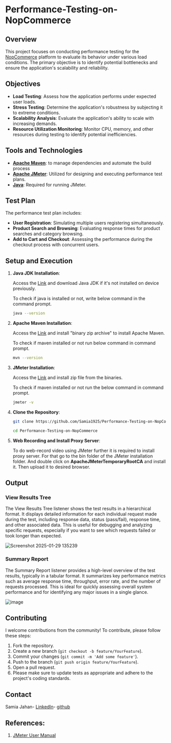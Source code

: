 # Performance-Testing-on-NopCommerce


## Overview

This project focuses on conducting performance testing for the [NopCommerce](https://www.nopcommerce.com/) platform to evaluate its behavior under various load conditions. The primary objective is to identify potential bottlenecks and ensure the application's scalability and reliability.

## Objectives

- **Load Testing**: Assess how the application performs under expected user loads.
- **Stress Testing**: Determine the application's robustness by subjecting it to extreme conditions.
- **Scalability Analysis**: Evaluate the application's ability to scale with increasing demands.
- **Resource Utilization Monitoring**: Monitor CPU, memory, and other resources during testing to identify potential inefficiencies.

## Tools and Technologies

- **[Apache Maven](https://maven.apache.org/download.cgi)**: to manage dependencies and automate the build process
- **[Apache JMeter](https://jmeter.apache.org/download_jmeter.cgi )**: Utilized for designing and executing performance test plans.
- **[Java](https://www.oracle.com/bd/java/technologies/downloads/ )**: Required for running JMeter.

## Test Plan

The performance test plan includes:

- **User Registration**: Simulating multiple users registering simultaneously.
- **Product Search and Browsing**: Evaluating response times for product searches and category browsing.
- **Add to Cart and Checkout**: Assessing the performance during the checkout process with concurrent users.

## Setup and Execution

1. **Java JDK Installation**:
   
   Access the [Link](https://www.oracle.com/bd/java/technologies/downloads/ ) and download Java JDK if it's not installed on device previously.

   To check if java is installed or not, write below command in the command prompt.
   ```bash
   java --version

2. **Apache Maven Installation**:
   
   Access the [Link](https://maven.apache.org/download.cgi) and install "binary zip archive" to install Apache Maven.

   To check if maven installed or not run below command in command prompt.
   ```bash
   mvn --version

3. **JMeter Installation**:
   
   Access the [Link](https://jmeter.apache.org/download_jmeter.cgi ) and install zip file from the binaries.

   To check if maven installed or not run the below command in command prompt.
   ```bash
   jmeter -v  

4. **Clone the Repository**:
   
   ```bash
   git clone https://github.com/Samia1925/Performance-Testing-on-NopCommerce.git
   ```
   ```bash
   cd Performance-Testing-on-NopCommerce
5. **Web Recording and Install Proxy Server**:

   To do web-record video using JMeter further it is required to install proxy server. For that go to the bin folder of the JMeter installation folder. And double click on **ApacheJMeterTemporaryRootCA** and install it. Then upload it to desired browser.


## Output
### View Results Tree
The View Results Tree listener shows the test results in a hierarchical format. It displays detailed information for each individual request made during the test, including response data, status (pass/fail), response time, and other associated data. This is useful for debugging and analyzing specific requests, especially if you want to see which requests failed or took longer than expected.

![Screenshot 2025-01-29 135239](https://github.com/user-attachments/assets/b32a6d41-35b3-46f7-ab2a-86cdde0df15c)

### Summary Report
The Summary Report listener provides a high-level overview of the test results, typically in a tabular format. It summarizes key performance metrics such as average response time, throughput, error rate, and the number of requests processed. This is ideal for quickly assessing overall system performance and for identifying any major issues in a single glance.

![image](https://github.com/user-attachments/assets/a85ffde4-3709-4568-82a7-a61d8207bc4f)


## Contributing
I welcome contributions from the community! To contribute, please follow these steps:

1. Fork the repository.
2. Create a new branch (`git checkout -b feature/YourFeature`).
3. Commit your changes (`git commit -m 'Add some feature'`).
4. Push to the branch (`git push origin feature/YourFeature`).
5. Open a pull request.
6. Please make sure to update tests as appropriate and adhere to the project's coding standards.

## Contact 
Samia Jahan-
[LinkedIn](https://www.linkedin.com/in/samia-jahan-binte-nour/)-
[github](https://github.com/Samia1925)

## **References:**
1. [JMeter User Manual](https://jmeter.apache.org/usermanual/index.html)
